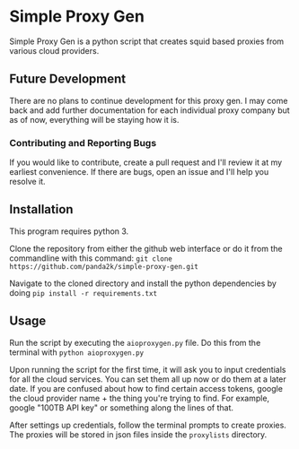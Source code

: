 # Simple Proxy Gen
 Simple Proxy Gen is a python script that creates squid based proxies from various cloud providers. 

## Future Development
There are no plans to continue development for this proxy gen. I may come back and add further documentation for each individual proxy company but as of now, everything will be staying how it is. 


### Contributing and Reporting Bugs
If you would like to contribute, create a pull request and I'll review it at my earliest convenience. If there are bugs, open an issue and I'll help you resolve it. 

 ## Installation
This program requires python 3. 


 Clone the repository from either the github web interface or do it from the commandline with this command: `git clone https://github.com/panda2k/simple-proxy-gen.git`


 Navigate to the cloned directory and install the python dependencies by doing `pip install -r requirements.txt`


 ## Usage
 Run the script by executing the `aioproxygen.py` file. Do this from the terminal with `python aioproxygen.py`


 Upon running the script for the first time, it will ask you to input credentials for all the cloud services. You can set them all up now or do them at a later date. If you are confused about how to find certain access tokens, google the cloud provider name + the thing you're trying to find. For example, google "100TB API key" or something along the lines of that. 


After settings up credentials, follow the terminal prompts to create proxies. The proxies will be stored in json files inside the `proxylists` directory. 

